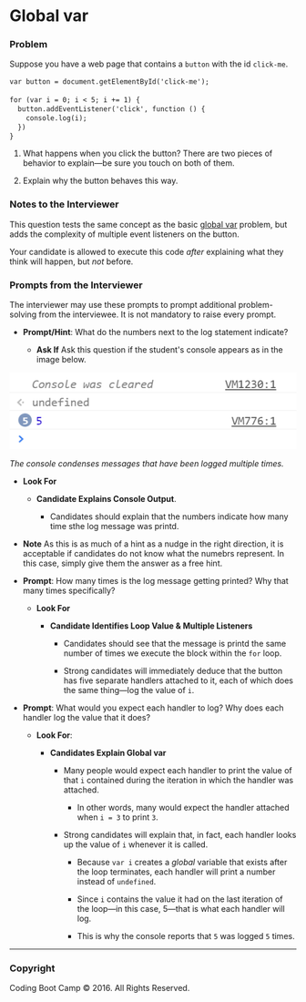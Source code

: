 # Global var

### Problem

Suppose you have a web page that contains a `button` with the id `click-me`.

```
var button = document.getElementById('click-me');

for (var i = 0; i < 5; i += 1) {
  button.addEventListener('click', function () {
    console.log(i);
  })
}
```

1. What happens when you click the button? There are two pieces of behavior to explain—be sure you touch on both of them.

2. Explain why the button behaves this way.

### Notes to the Interviewer

This question tests the same concept as the basic [global var](../global_var) problem, but adds the complexity of multiple event listeners on the button.

Your candidate is allowed to execute this code _after_ explaining what they think will happen, but _not_ before.

### Prompts from the Interviewer

The interviewer may use these prompts to prompt additional problem-solving from the interviewee. It is not mandatory to raise every prompt.

* **Prompt/Hint**: What do the numbers next to the log statement indicate?

  * **Ask If** Ask this question if the student's console appears as in the image below.

![The console condenses messages that have been logged multiple times.](Images/repeated-log.png)

_The console condenses messages that have been logged multiple times._

* **Look For**

  * **Candidate Explains Console Output**.

    * Candidates should explain that the numbers indicate how many time sthe log message was printd.

* **Note** As this is as much of a hint as a nudge in the right direction, it is acceptable if candidates do not know what the numebrs represent. In this case, simply give them the answer as a free hint.

* **Prompt**: How many times is the log message getting printed? Why that many times specifically?

  * **Look For**

    * **Candidate Identifies Loop Value & Multiple Listeners**

      * Candidates should see that the message is printd the same number of times we execute the block within the `for` loop.

      * Strong candidates will immediately deduce that the button has five separate handlers attached to it, each of which does the same thing—log the value of `i`.

* **Prompt**: What would you expect each handler to log? Why does each handler log the value that it does?

  * **Look For**:

    * **Candidates Explain Global var**

      * Many people would expect each handler to print the value of that `i` contained during the iteration in which the handler was attached.

        * In other words, many would expect the handler attached when `i = 3` to print `3`.

      * Strong candidates will explain that, in fact, each handler looks up the value of `i` whenever it is called.

        * Because `var i` creates a _global_ variable that exists after the loop terminates, each handler will print a number instead of `undefined`.

        * Since `i` contains the value it had on the last iteration of the loop—in this case, 5—that is what each handler will log.

        * This is why the console reports that `5` was logged `5` times.

- - -

### Copyright

Coding Boot Camp © 2016. All Rights Reserved.
